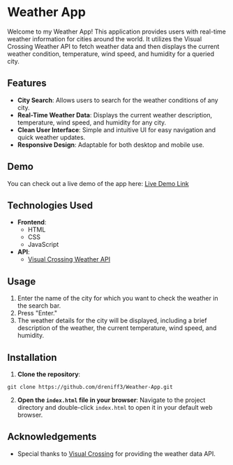 # Weather App

Welcome to my Weather App! This application provides users with real-time weather information for cities around the world. 
It utilizes the Visual Crossing Weather API to fetch weather data and then displays the current weather condition, temperature, wind speed, and humidity for a queried city.

## Features

- **City Search**: Allows users to search for the weather conditions of any city.
- **Real-Time Weather Data**: Displays the current weather description, temperature, wind speed, and humidity for any city.
- **Clean User Interface**: Simple and intuitive UI for easy navigation and quick weather updates.
- **Responsive Design**: Adaptable for both desktop and mobile use.

## Demo

You can check out a live demo of the app here: [Live Demo Link](https://weather-app-5jwq.onrender.com/)

## Technologies Used

- **Frontend**:
  - HTML
  - CSS
  - JavaScript
- **API**:
  - [Visual Crossing Weather API](https://www.visualcrossing.com/weather-api)
 
## Usage

1. Enter the name of the city for which you want to check the weather in the search bar.
2. Press "Enter."
3. The weather details for the city will be displayed, including a brief description of the weather, the current temperature, wind speed, and humidity.

## Installation

1. **Clone the repository**:
  ```
  git clone https://github.com/dreniff3/Weather-App.git
  ```
2. **Open the `index.html` file in your browser**: Navigate to the project directory and double-click `index.html` to open it in your default web browser.

## Acknowledgements

- Special thanks to [Visual Crossing](https://www.visualcrossing.com/) for providing the weather data API.
